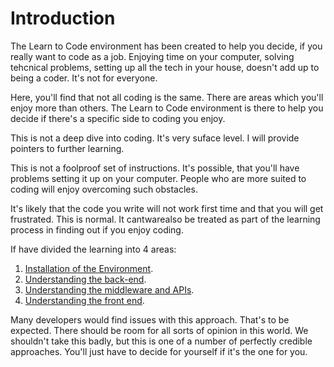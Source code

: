 # Introduction
The Learn to Code environment has been created to help you decide, if you really want to code as a job. Enjoying time on your computer, solving tehcnical problems, setting up all the tech in your house, doesn't add up to being a coder. It's not for everyone.

Here, you'll find that not all coding is the same. There are areas which you'll enjoy more than others. The Learn to Code environment is there to help you decide if there's a specific side to coding you enjoy.

This is not a deep dive into coding. It's very suface level. I will provide pointers to further learning.

This is not a foolproof set of instructions. It's possible, that you'll have problems setting it up on your computer. People who are more suited to coding will enjoy overcoming such obstacles.

It's likely that the code you write will not work first time and that you will get frustrated. This is normal. It cantwarealso be treated as part of the learning process in finding out if you enjoy coding.

If have divided the learning into 4 areas:
 1. [Installation of the Environment](./SOFTWARE-INSTALLATION.md).
 2. [Understanding the back-end](./FRONT-END.md).
 3. [Understanding the middleware and APIs](./MIDDLEWARE.md).
 3. [Understanding the front end](./BACKEND.md).

Many developers would find issues with this approach. That's to be expected. There should be room for all sorts of opinion in this world. We shouldn't take this badly, but this is one of a number of perfectly credible approaches. You'll just have to decide for yourself if it's the one for you.